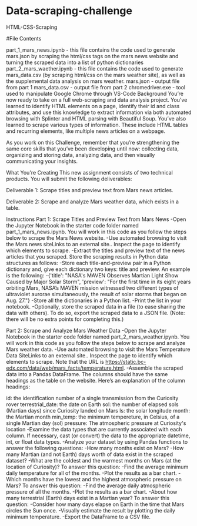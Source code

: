 # Data-scraping-challenge
HTML-CSS-Scraping


#File Contents

part_1_mars_news.ipynb - this file contains the code used to generate mars.json by scraping the html/css tags on the mars news website and turning the scraped data into a list of python dictionaries
part_2_mars_waether.ipynb - this file contains the code used to generate mars_data.csv (by scraping html/css on the mars weather site), as well as the supplemental data analysis on mars weather.
mars.json - output file from part 1
mars_data.csv - output file from part 2
chromedriver.exe - tool used to manipulate Google Chrome through VS-Code
Background You’re now ready to take on a full web-scraping and data analysis project. You’ve learned to identify HTML elements on a page, identify their id and class attributes, and use this knowledge to extract information via both automated browsing with Splinter and HTML parsing with Beautiful Soup. You’ve also learned to scrape various types of information. These include HTML tables and recurring elements, like multiple news articles on a webpage.

As you work on this Challenge, remember that you’re strengthening the same core skills that you’ve been developing until now: collecting data, organizing and storing data, analyzing data, and then visually communicating your insights.

What You're Creating This new assignment consists of two technical products. You will submit the following deliverables:

Deliverable 1: Scrape titles and preview text from Mars news articles.

Deliverable 2: Scrape and analyze Mars weather data, which exists in a table.

Instructions Part 1: Scrape Titles and Preview Text from Mars News -Open the Jupyter Notebook in the starter code folder named part_1_mars_news.ipynb. You will work in this code as you follow the steps below to scrape the Mars News website. -Use automated browsing to visit the Mars news siteLinks to an external site.. Inspect the page to identify which elements to scrape. -Extract the titles and preview text of the news articles that you scraped. Store the scraping results in Python data structures as follows: -Store each title-and-preview pair in a Python dictionary and, give each dictionary two keys: title and preview. An example is the following: -{'title': "NASA's MAVEN Observes Martian Light Show Caused by Major Solar Storm", 'preview': "For the first time in its eight years orbiting Mars, NASA’s MAVEN mission witnessed two different types of ultraviolet aurorae simultaneously, the result of solar storms that began on Aug. 27."} -Store all the dictionaries in a Python list. -Print the list in your notebook. -Optionally, store the scraped data in a file (to ease sharing the data with others). To do so, export the scraped data to a JSON file. (Note: there will be no extra points for completing this.)

Part 2: Scrape and Analyze Mars Weather Data -Open the Jupyter Notebook in the starter code folder named part_2_mars_weather.ipynb. You will work in this code as you follow the steps below to scrape and analyze Mars weather data. -Use automated browsing to visit the Mars Temperature Data SiteLinks to an external site.. Inspect the page to identify which elements to scrape. Note that the URL is https://static.bc-edx.com/data/web/mars_facts/temperature.html. -Assemble the scraped data into a Pandas DataFrame. The columns should have the same headings as the table on the website. Here’s an explanation of the column headings:

id: the identification number of a single transmission from the Curiosity rover terrestrial_date: the date on Earth
sol: the number of elapsed sols (Martian days) since Curiosity landed on Mars
ls: the solar longitude
month: the Martian month
min_temp: the minimum tempereture, in Celsius, of a single Martian day (sol)
pressure: The atmospheric pressure at Curiosity's location
-Examine the data types that are currently associated with each column. If necessary, cast (or convert) the data to the appropriate datetime, int, or float data types. -Analyze your dataset by using Pandas functions to answer the following questions: -How many months exist on Mars? -How many Martian (and not Earth) days worth of data exist in the scraped dataset? -What are the coldest and the warmest months on Mars (at the location of Curiosity)? To answer this question: -Find the average minimum daily temperature for all of the months. -Plot the results as a bar chart. -Which months have the lowest and the highest atmospheric pressure on Mars? To answer this question: -Find the average daily atmospheric pressure of all the months. -Plot the results as a bar chart. -About how many terrestrial (Earth) days exist in a Martian year? To answer this question: -Consider how many days elapse on Earth in the time that Mars circles the Sun once. -Visually estimate the result by plotting the daily minimum temperature. -Export the DataFrame to a CSV file.
